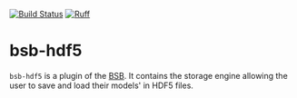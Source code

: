 [![Build Status](https://github.com/dbbs-lab/bsb-hdf5/actions/workflows/main.yml/badge.svg)](https://github.com/dbbs-lab/bsb-hdf5/actions/workflows/main.yml)
[![Ruff](https://img.shields.io/endpoint?url=https://raw.githubusercontent.com/astral-sh/ruff/main/assets/badge/v2.json)](https://github.com/astral-sh/ruff)

# bsb-hdf5

`bsb-hdf5` is a plugin of the [BSB](https://github.com/dbbs-lab/bsb). 
It contains the storage engine allowing the user to save and load their models' 
in HDF5 files.

